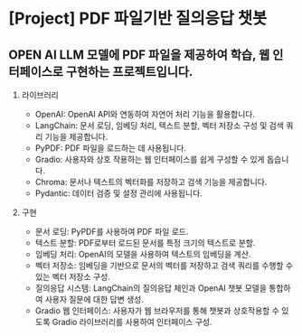 #  [Project] PDF 파일기반 질의응답 챗봇 
## OPEN AI LLM 모델에 PDF 파일을 제공하여 학습, 웹 인터페이스로 구현하는 프로젝트입니다.

1. 라이브러리
   - OpenAI: OpenAI API와 연동하여 자연어 처리 기능을 활용합니다.
   - LangChain: 문서 로딩, 임베딩 처리, 텍스트 분할, 벡터 저장소 구성 및 검색 쿼리 기능을 제공합니다.
   - PyPDF: PDF 파일을 로드하는 데 사용됩니다.
   - Gradio: 사용자와 상호 작용하는 웹 인터페이스를 쉽게 구성할 수 있게 돕습니다.
   - Chroma: 문서나 텍스트의 벡터화를 저장하고 검색 기능을 제공합니다.
   - Pydantic: 데이터 검증 및 설정 관리에 사용됩니다.

2. 구현
     - 문서 로딩: PyPDF를 사용하여 PDF 파일 로드.
     - 텍스트 분할: PDF로부터 로드된 문서를 특정 크기의 텍스트로 분할.
     - 임베딩 처리: OpenAI의 모델을 사용하여 텍스트의 임베딩을 계산.
     - 벡터 저장소: 임베딩을 기반으로 문서의 벡터를 저장하고 검색 쿼리를 수행할 수 있는 벡터 저장소 구성.
     - 질의응답 시스템: LangChain의 질의응답 체인과 OpenAI 챗봇 모델을 통합하여 사용자 질문에 대한 답변 생성. 
     - Gradio 웹 인터페이스: 사용자가 웹 브라우저를 통해 챗봇과 상호작용할 수 있도록 Gradio 라이브러리를 사용하여 인터페이스 구성.
  
